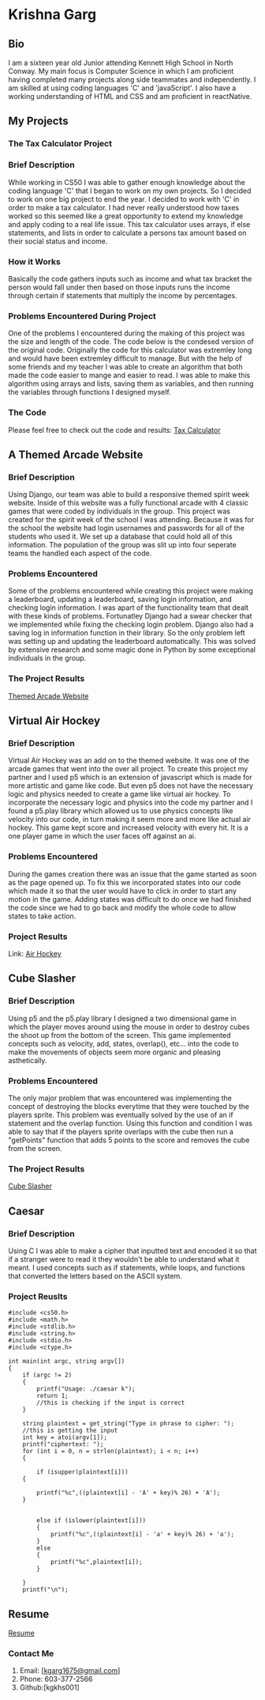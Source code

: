 # Krishna Garg
## Bio
I am a sixteen year old Junior attending Kennett High School in North Conway. My main focus is Computer Science in which I am proficient having completed many projects along side teammates and independently. I am skilled at using coding languages 'C' and 'javaScript'. I also have a working understanding of HTML and CSS and am proficient in reactNative. 

## My Projects 
### The Tax Calculator Project

### Brief Description
While working in CS50 I was able to gather enough knowledge about the coding language 'C' that I began to work on my own projects. So I decided to work on one big project to end the year.
I decided to work with 'C' in order to make a tax calculator. I had never really understood how taxes worked so this seemed like a great opportunity to extend my knowledge and apply coding
to a real life issue. This tax calculator uses arrays, if else statements, and lists in order to calculate a persons tax amount based on their social status and income. 

### How it Works
Basically the code gathers inputs such as income and what tax bracket the person would fall under then based on those inputs runs the income through certain if statements that multiply the income by percentages. 

### Problems Encountered During Project
One of the problems I encountered during the making of this project was the size and length of the code. The code below is the condesed version of the original code. Originally the code for this calculator was extremley long and would have been extremley difficult to manage. But with the help of some friends and my teacher I was able to create an algorithm that both made the code easier to mange and easier to read. I was able to make this algorithm using arrays and lists, saving them as variables, and then running the variables through functions I designed myself. 



### The Code 
Please feel free to check out the code and results:
[Tax Calculator](https://docs.google.com/presentation/d/17S8Kx8qqHLSW5BcbeB6o-fKvhHwiCHubFu94UEMfoA8/edit?usp=sharing)

## A Themed Arcade Website
### Brief Description
Using Django, our team was able to build a responsive themed spirit week website. Inside of this website was a fully functional arcade with 4 classic games that were coded by individuals in the group. This project was created for the spirit week of the school I was attending. Because it was for the school the website had login usernames and passwords for all of the students who used it. We set up a database that could hold all of this information. The population of the group was slit up into four seperate teams the handled each aspect of the code.

### Problems Encountered
Some of the problems encountered while creating this project were making a leaderboard, updating a leaderboard, saving login information, and checking login information. I was apart of the functionality team that dealt with these kinds of problems. Fortunatley Django had a swear checker that we implemented while fixing the checking login problem. Django also had a saving log in information function in their library. So the only problem left was setting up and updating the leaderboard automatically. This was solved by extensive research and some magic done in Python by some exceptional individuals in the group. 

### The Project Results
[Themed Arcade Website](https://docs.google.com/presentation/d/1q_yTt-fjmfMtiSxusfZBc6lu3F4FZXVzE4INFyj3Gxs/edit?usp=sharing)

## Virtual Air Hockey
### Brief Description
Virtual Air Hockey was an add on to the themed website. It was one of the arcade games that went into the over all project. To create this project my partner and I used p5 which is an extension of javascript which is made for more artistic and game like code. But even p5 does not have the necessary logic and physics needed to create a game like virtual air hockey. To incorporate the necessary logic and physics into the code my partner and I found a p5.play library which allowed us to use physics concepts like velocity into our code, in turn making it seem more and more like actual air hockey. This game kept score and increased velocity with every hit. It is a one player game in which the user faces off against an ai.

### Problems Encountered
During the games creation there was an issue that the game started as soon as the page opened up. To fix this we incorporated states into our code which made it so that the user would have to click in order to start any motion in the game. Adding states was difficult to do once we had finished the code since we had to go back and modify the whole code to allow states to take action. 

### Project Results
Link: [Air Hockey](https://editor.p5js.org/kgkhs001/sketches/Wi4ZKIIHz)

## Cube Slasher
### Brief Description
Using p5 and the p5.play library I designed a two dimensional game in which the player moves around using the mouse in order to destroy cubes the shoot up from the bottom of the screen. This game implemented concepts such as velocity, add, states, overlap(), etc... into the code to make the movements of objects seem more organic and pleasing asthetically. 
### Problems Encountered
The only major problem that was encountered was implementing the concept of destroying the blocks everytime that they were touched by the players sprite. This problem was eventually solved by the use of an if statement and the overlap function. Using this function and condition I was able to say that if the players sprite overlaps with the cube then run a "getPoints" function that adds 5 points to the score and removes the cube from the screen. 

### The Project Results
[Cube Slasher](https://editor.p5js.org/kgkhs001/sketches/LEY8j8Vk9)

## Caesar
### Brief Description
Using C I was able to make a cipher that inputted text and encoded it so that if a stranger were to read it they wouldn't be able to understand what it meant. I used concepts such as if statements, while loops, and functions that converted the letters based on the ASCII system. 
### Project Reuslts
```
#include <cs50.h>
#include <math.h>
#include <stdlib.h>
#include <string.h>
#include <stdio.h>
#include <ctype.h>

int main(int argc, string argv[])
{
    if (argc != 2)
    {
        printf("Usage: ./caesar k");
        return 1;
        //this is checking if the input is correct
    }

    string plaintext = get_string("Type in phrase to cipher: ");
    //this is getting the input
    int key = atoi(argv[1]);
    printf("ciphertext: ");
    for (int i = 0, n = strlen(plaintext); i < n; i++)
    {

        if (isupper(plaintext[i]))
    {

        printf("%c",((plaintext[i] - 'A' + key)% 26) + 'A');
    }


        else if (islower(plaintext[i]))
        {
            printf("%c",((plaintext[i] - 'a' + key)% 26) + 'a');
        }
        else
        {
            printf("%c",plaintext[i]);
        }

    }
    printf("\n");
```
## Resume
[Resume](https://docs.google.com/document/d/1MkDROhTo5tQE3NLEM2WnDWVNCsOQQ7wh53PhJC0Ln5c/edit?usp=sharing)

### Contact Me
1. Email: [kgarg1675@gmail.com]
2. Phone: 603-377-2566
3. Github:[kgkhs001]




